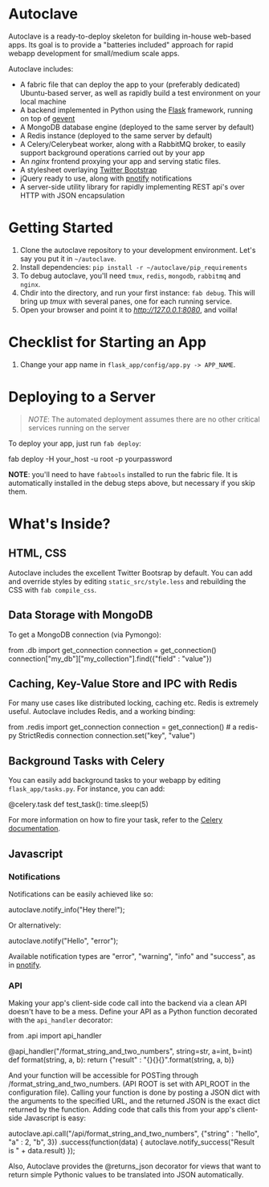 Autoclave
=========

Autoclave is a ready-to-deploy skeleton for building in-house web-based apps. Its goal is to provide a "batteries included" approach for rapid webapp development for small/medium scale apps.

Autoclave includes:

* A fabric file that can deploy the app to your (preferably dedicated) Ubuntu-based server, as well as rapidly build a test environment on your local machine
* A backend implemented in Python using the [Flask](http://flask.pocoo.org) framework, running on top of [gevent](http://www.gevent.org/)
* A MongoDB database engine (deployed to the same server by default)
* A Redis instance (deployed to the same server by default)
* A Celery/Celerybeat worker, along with a RabbitMQ broker, to easily support background operations carried out by your app
* An *nginx* frontend proxying your app and serving static files.
* A stylesheet overlaying [Twitter Bootstrap](http://twitter.github.com/bootstrap/)
* jQuery ready to use, along with [pnotify](http://pinesframework.org/pnotify/) notifications
* A server-side utility library for rapidly implementing REST api's over HTTP with JSON encapsulation

Getting Started
===============

1. Clone the autoclave repository to your development environment. Let's say you put it in `~/autoclave`.
2. Install dependencies: `pip install -r ~/autoclave/pip_requirements`
3. To debug autoclave, you'll need `tmux`, `redis`, `mongodb`, `rabbitmq` and `nginx`.
4. Chdir into the directory, and run your first instance: `fab debug`. This will bring up *tmux* with several panes, one for each running service.
5. Open your browser and point it to *http://127.0.0.1:8080*, and voilla!

Checklist for Starting an App
=============================

1. Change your app name in `flask_app/config/app.py -> APP_NAME`.

Deploying to a Server
=====================

> *NOTE*: The automated deployment assumes there are no other critical services running on the server

To deploy your app, just run `fab deploy`:

   fab deploy -H your_host -u root -p yourpassword

**NOTE**: you'll need to have `fabtools` installed to run the fabric file. It is automatically installed in the debug steps above, but necessary if you skip them.

What's Inside?
==============

HTML, CSS
---------

Autoclave includes the excellent Twitter Bootsrap by default. You can add and override styles by editing `static_src/style.less` and rebuilding the CSS with `fab compile_css`.

Data Storage with MongoDB
-------------------------

To get a MongoDB connection (via Pymongo):

 from .db import get_connection
 connection = get_connection()
 connection["my_db"]["my_collection"].find({"field" : "value"})

Caching, Key-Value Store and IPC with Redis
-------------------------------------------

For many use cases like distributed locking, caching etc. Redis is extremely useful. Autoclave includes Redis, and a working binding:

 from .redis import get_connection
 connection = get_connection() # a redis-py StrictRedis connection
 connection.set("key", "value")

Background Tasks with Celery
----------------------------

You can easily add background tasks to your webapp by editing `flask_app/tasks.py`. For instance, you can add:

 @celery.task
 def test_task():
     time.sleep(5)

For more information on how to fire your task, refer to the [Celery documentation](http://www.celeryproject.org/docs-and-support/).

Javascript
----------

### Notifications

Notifications can be easily achieved like so:

 autoclave.notify_info("Hey there!");

Or alternatively:

 autoclave.notify("Hello", "error");

Available notification types are "error", "warning", "info" and "success", as in [pnotify](http://pinesframework.org/pnotify/).

### API

Making your app's client-side code call into the backend via a clean API doesn't have to be a mess. Define your API as a Python function decorated with the `api_handler` decorator:

  from .api import api_handler

  @api_handler("/format_string_and_two_numbers", string=str, a=int, b=int)
  def format(string, a, b):
      return {"result" : "{}{}{}".format(string, a, b)}

And your function will be accessible for POSTing through *<API ROOT>*/format_string_and_two_numbers. (API ROOT is set with API_ROOT in the configuration file). Calling your function is done by posting a JSON dict with the arguments to the specified URL, and the returned JSON is the exact dict returned by the function. Adding code that calls this from your app's client-side Javascript is easy:

  autoclave.api.call("/api/format_string_and_two_numbers", {"string" : "hello", "a" : 2, "b", 3})
     .success(function(data) {
         autoclave.notify_success("Result is " + data.result)
     });

Also, Autoclave provides the @returns_json decorator for views that want to return simple Pythonic values to be translated into JSON automatically.
